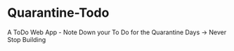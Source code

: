 # Quarantine-Todo
 A ToDo Web App - Note Down your To Do for the Quarantine Days -> Never Stop Building
